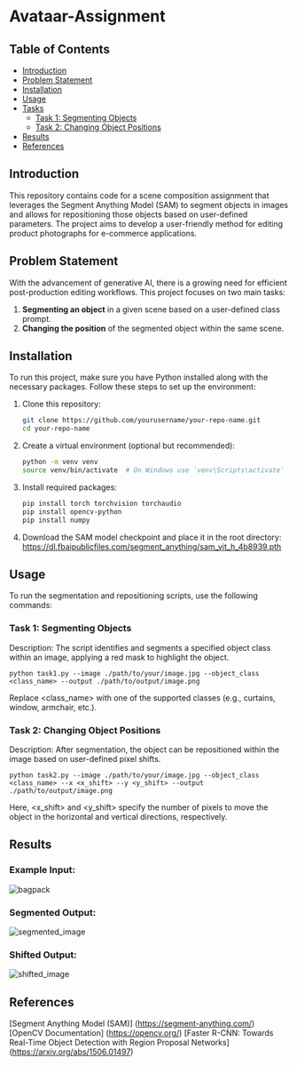 # Avataar-Assignment

## Table of Contents
- [Introduction](#introduction)
- [Problem Statement](#problem-statement)
- [Installation](#installation)
- [Usage](#usage)
- [Tasks](#tasks)
  - [Task 1: Segmenting Objects](#task-1-segmenting-objects)
  - [Task 2: Changing Object Positions](#task-2-changing-object-positions)
- [Results](#results)
- [References](#references)

## Introduction
This repository contains code for a scene composition assignment that leverages the Segment Anything Model (SAM) to segment objects in images and allows for repositioning those objects based on user-defined parameters. The project aims to develop a user-friendly method for editing product photographs for e-commerce applications.

## Problem Statement
With the advancement of generative AI, there is a growing need for efficient post-production editing workflows. This project focuses on two main tasks:
1. **Segmenting an object** in a given scene based on a user-defined class prompt.
2. **Changing the position** of the segmented object within the same scene.

## Installation
To run this project, make sure you have Python installed along with the necessary packages. Follow these steps to set up the environment:

1. Clone this repository:
   ```bash
   git clone https://github.com/yourusername/your-repo-name.git
   cd your-repo-name

2. Create a virtual environment (optional but recommended):
   ```bash
   python -m venv venv
   source venv/bin/activate  # On Windows use `venv\Scripts\activate`

3. Install required packages:
   ```bash
   pip install torch torchvision torchaudio
   pip install opencv-python
   pip install numpy
   
4. Download the SAM model checkpoint and place it in the root directory:
   https://dl.fbaipublicfiles.com/segment_anything/sam_vit_h_4b8939.pth

## Usage

To run the segmentation and repositioning scripts, use the following commands:
### Task 1: Segmenting Objects
Description: The script identifies and segments a specified object class within an image, applying a red mask to highlight the object.

    python task1.py --image ./path/to/your/image.jpg --object_class <class_name> --output ./path/to/output/image.png
  
Replace <class_name> with one of the supported classes (e.g., curtains, window, armchair, etc.).

### Task 2: Changing Object Positions
Description: After segmentation, the object can be repositioned within the image based on user-defined pixel shifts.
      
    python task2.py --image ./path/to/your/image.jpg --object_class <class_name> --x <x_shift> --y <y_shift> --output ./path/to/output/image.png
      
Here, <x_shift> and <y_shift> specify the number of pixels to move the object in the horizontal and vertical directions, respectively.

## Results
### Example Input: 
![bagpack](https://github.com/user-attachments/assets/ba54e928-1294-47c3-b0b6-bf50624a57e4)

### Segmented Output: 
![segmented_image](https://github.com/user-attachments/assets/f7a2b753-73e5-4510-ba00-960d605c82c7)

### Shifted Output: 
![shifted_image](https://github.com/user-attachments/assets/56419a93-d2aa-4b9e-ab55-2b2579d53055)

## References
[Segment Anything Model (SAM)] (https://segment-anything.com/)
[OpenCV Documentation] (https://opencv.org/)
[Faster R-CNN: Towards Real-Time Object Detection with Region Proposal Networks] (https://arxiv.org/abs/1506.01497)


